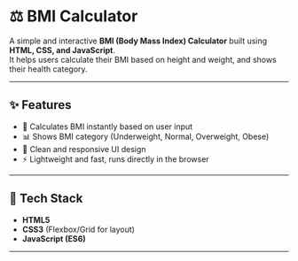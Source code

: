 # ⚖️ BMI Calculator

A simple and interactive **BMI (Body Mass Index) Calculator** built using **HTML, CSS, and JavaScript**.  
It helps users calculate their BMI based on height and weight, and shows their health category.

---

## ✨ Features
- 🧮 Calculates BMI instantly based on user input  
- 📊 Shows BMI category (Underweight, Normal, Overweight, Obese)  
- 🎨 Clean and responsive UI design  
- ⚡ Lightweight and fast, runs directly in the browser  

---

## 🚀 Tech Stack
- **HTML5**  
- **CSS3** (Flexbox/Grid for layout)  
- **JavaScript (ES6)**  

---
